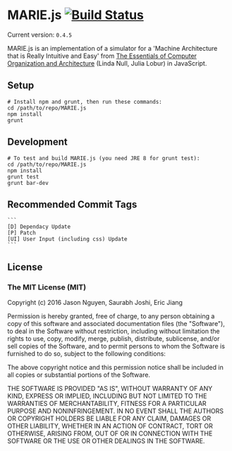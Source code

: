 MARIE.js [![Build Status](https://travis-ci.org/MARIE-js/MARIE.js.svg?branch=master)](https://travis-ci.org/MARIE-js/MARIE.js)
==============
Current version: `0.4.5`

MARIE.js is an implementation of a simulator for a 'Machine Architecture that is Really Intuitive and Easy'
from [The Essentials of Computer Organization and Architecture](https://books.google.com.au/books/about/The_Essentials_of_Computer_Organization.html?id=3kQoAwAAQBAJ&redir_esc=y) (Linda Null, Julia Lobur) in JavaScript.

## Setup

    # Install npm and grunt, then run these commands:
    cd /path/to/repo/MARIE.js
    npm install
    grunt

## Development

    # To test and build MARIE.js (you need JRE 8 for grunt test):
    cd /path/to/repo/MARIE.js
    npm install
    grunt test
    grunt bar-dev

## Recommended Commit Tags
    ```
    [D] Dependacy Update
    [P] Patch
    [UI] User Input (including css) Update
    ```

## License

### The MIT License (MIT)

Copyright (c) 2016 Jason Nguyen, Saurabh Joshi, Eric Jiang

Permission is hereby granted, free of charge, to any person obtaining a copy of this software and associated documentation files (the "Software"), to deal in the Software without restriction, including without limitation the rights to use, copy, modify, merge, publish, distribute, sublicense, and/or sell copies of the Software, and to permit persons to whom the Software is furnished to do so, subject to the following conditions:

The above copyright notice and this permission notice shall be included in all copies or substantial portions of the Software.

THE SOFTWARE IS PROVIDED "AS IS", WITHOUT WARRANTY OF ANY KIND, EXPRESS OR IMPLIED, INCLUDING BUT NOT LIMITED TO THE WARRANTIES OF MERCHANTABILITY, FITNESS FOR A PARTICULAR PURPOSE AND NONINFRINGEMENT. IN NO EVENT SHALL THE AUTHORS OR COPYRIGHT HOLDERS BE LIABLE FOR ANY CLAIM, DAMAGES OR OTHER LIABILITY, WHETHER IN AN ACTION OF CONTRACT, TORT OR OTHERWISE, ARISING FROM, OUT OF OR IN CONNECTION WITH THE SOFTWARE OR THE USE OR OTHER DEALINGS IN THE SOFTWARE.
